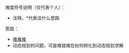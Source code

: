 难度符号说明（仅代表个人）：

 - 注释，*代表没什么思路

思路：

- [难难难](https://github.com/pezy/LeetCode/tree/master/071.%20Edit%20Distance)
- 动态规划的问题，可是难就难在如何转化到动态规划求解